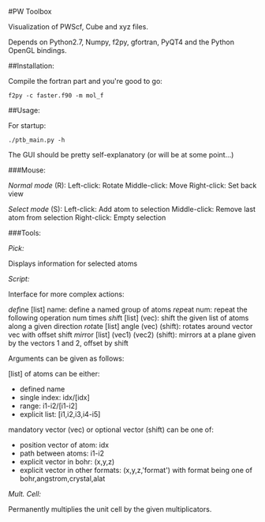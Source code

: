 #PW Toolbox

Visualization of PWScf, Cube and xyz files.

Depends on Python2.7, Numpy, f2py, gfortran, PyQT4 and the Python OpenGL bindings.

##Installation:

Compile the fortran part and you're good to go:
```
f2py -c faster.f90 -m mol_f
```

##Usage:

For startup:
```
./ptb_main.py -h
```

The GUI should be pretty self-explanatory (or will be at some point...)

###Mouse:

*Normal mode* (R):
Left-click: Rotate
Middle-click: Move
Right-click: Set back view

*Select mode* (S):
Left-click: Add atom to selection
Middle-click: Remove last atom from selection
Right-click: Empty selection

###Tools:

*Pick:*

Displays information for selected atoms


*Script:*

Interface for more complex actions:

*def*ine [list] name: define a named group of atoms
*rep*eat num: repeat the following operation num times
*shi*ft [list] (vec): shift the given list of atoms along a given direction
*rot*ate [list] angle (vec) (shift): rotates around vector vec with offset shift
*mir*ror [list] (vec1) (vec2) (shift): mirrors at a plane given by the vectors 1 and 2, offset by shift

Arguments can be given as follows:

[list] of atoms can be either:
- defined name
- single index: idx/[idx]
- range: i1-i2/[i1-i2]
- explicit list: [i1,i2,i3,i4-i5]

mandatory vector (vec) or optional vector (shift) can be one of:
- position vector of atom: idx
- path between atoms: i1-i2
- explicit vector in bohr: (x,y,z)
- explicit vector in other formats: (x,y,z,'format')
  with format being one of bohr,angstrom,crystal,alat


*Mult. Cell:*

Permanently multiplies the unit cell by the given multiplicators.
